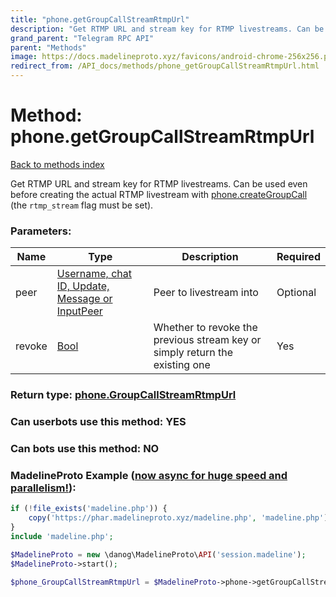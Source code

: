 ```yaml
---
title: "phone.getGroupCallStreamRtmpUrl"
description: "Get RTMP URL and stream key for RTMP livestreams. Can be used even before creating the actual RTMP livestream with [phone.createGroupCall](../methods/phone.createGroupCall.html) (the `rtmp_stream` flag must be set)."
grand_parent: "Telegram RPC API"
parent: "Methods"
image: https://docs.madelineproto.xyz/favicons/android-chrome-256x256.png
redirect_from: /API_docs/methods/phone_getGroupCallStreamRtmpUrl.html
---
```

# Method: phone.getGroupCallStreamRtmpUrl
[Back to methods index](index.html)



Get RTMP URL and stream key for RTMP livestreams. Can be used even before creating the actual RTMP livestream with [phone.createGroupCall](../methods/phone.createGroupCall.html) (the `rtmp_stream` flag must be set).

### Parameters:

| Name     |    Type       | Description | Required |
|----------|---------------|-------------|----------|
|peer|[Username, chat ID, Update, Message or InputPeer](/API_docs/types/InputPeer.html) | Peer to livestream into | Optional|
|revoke|[Bool](/API_docs/types/Bool.html) | Whether to revoke the previous stream key or simply return the existing one | Yes|


### Return type: [phone.GroupCallStreamRtmpUrl](/API_docs/types/phone.GroupCallStreamRtmpUrl.html)

### Can userbots use this method: **YES**

### Can bots use this method: **NO**


### MadelineProto Example ([now async for huge speed and parallelism!](https://docs.madelineproto.xyz/docs/ASYNC.html)):


```php
if (!file_exists('madeline.php')) {
    copy('https://phar.madelineproto.xyz/madeline.php', 'madeline.php');
}
include 'madeline.php';

$MadelineProto = new \danog\MadelineProto\API('session.madeline');
$MadelineProto->start();

$phone_GroupCallStreamRtmpUrl = $MadelineProto->phone->getGroupCallStreamRtmpUrl(peer: $InputPeer, revoke: $Bool, );
```

